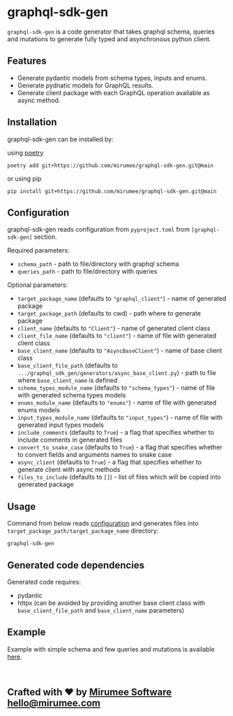 # graphql-sdk-gen

`graphql-sdk-gen` is a code generator that takes graphql schema, queries and mutations to generate fully typed and asynchronous python client.


## Features

- Generate pydantic models from schema types, inputs and enums.
- Generate pydnatic models for GraphQL results.
- Generate client package with each GraphQL operation available as async method.


## Installation

graphql-sdk-gen can be installed by:

using [poetry](https://python-poetry.org/)
```
poetry add git+https://github.com/mirumee/graphql-sdk-gen.git@main
```

or using pip
```
pip install git+https://github.com/mirumee/graphql-sdk-gen.git@main
```


## Configuration

graphql-sdk-gen reads configuration from `pyproject.toml` from `[graphql-sdk-gen]` section.

Required parameters:

- `schema_path` - path to file/directory with graphql schema
- `queries_path` - path to file/directory with queries

Optional parameters:

- `target_package_name` (defaults to `"graphql_client"`) - name of generated package
- `target_package_path` (defaults to cwd) - path where to generate package
- `client_name` (defaults to `"Client"`) - name of generated client class
- `client_file_name` (defaults to `"client"`) - name of file with generated client class
- `base_client_name` (defaults to `"AsyncBaseClient"`) - name of base client class
- `base_client_file_path` (defaults to `.../graphql_sdk_gen/generators/async_base_client.py`) - path to file where `base_client_name` is defined
- `schema_types_module_name` (defaults to `"schema_types"`) - name of file with generated schema types models
- `enums_module_name` (defaults to `"enums"`) - name of file with generated enums models
- `input_types_module_name` (defaults to `"input_types"`) - name of file with generated input types models
- `include_comments` (defaults to `True`) - a flag that specifies whether to include comments in generated files
- `convert_to_snake_case` (defaults to `True`) - a flag that specifies whether to convert fields and arguments names to snake case
- `async_client` (defaults to `True`) - a flag that specifies whether to generate client with async methods
- `files_to_include` (defaults to `[]`) - list of files which will be copied into generated package


## Usage

Command from below reads [configuration](#configuration) and generates files into `target_package_path/target_package_name` directory:

```
graphql-sdk-gen
```


## Generated code dependencies

Generated code requires:

- pydantic
- httpx (can be avoided by providing another base client class with `base_client_file_path` and `base_client_name` parameters)


## Example

Example with simple schema and few queries and mutations is available [here](./EXAMPLE.md).

<br>

## **Crafted with ❤️ by [Mirumee Software](http://mirumee.com)** hello@mirumee.com
